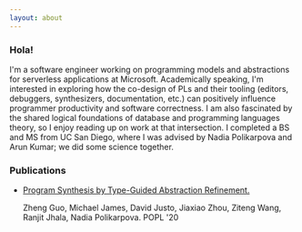 ```yaml
---
layout: about
---
```


### Hola!

I'm a software engineer working on programming models and abstractions for serverless applications at Microsoft. Academically speaking, I'm interested in exploring how the co-design of PLs and their tooling (editors, debuggers, synthesizers, documentation, etc.) can positively influence programmer
productivity and software correctness. I am also fascinated by the shared logical foundations of database and programming languages theory, so I enjoy reading up on work at that intersection. I completed a BS and MS from UC San Diego, where I was advised by Nadia Polikarpova and Arun Kumar; we did some science together. 

### Publications

- [Program Synthesis by Type-Guided Abstraction Refinement.](https://cseweb.ucsd.edu/~npolikarpova/publications/popl20.pdf)
  <p>Zheng Guo, Michael James, David Justo, Jiaxiao Zhou, Ziteng Wang, Ranjit Jhala, Nadia Polikarpova. POPL '20</p>
